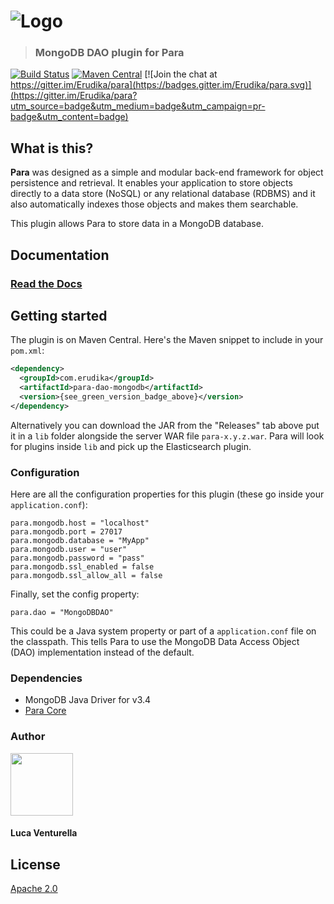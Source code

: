 ![Logo](https://s3-eu-west-1.amazonaws.com/org.paraio/para.png)
============================

> ### MongoDB DAO plugin for Para

[![Build Status](https://travis-ci.org/Erudika/para-dao-mongodb.svg?branch=master)](https://travis-ci.org/Erudika/para-dao-mongodb)
[![Maven Central](https://maven-badges.herokuapp.com/maven-central/com.erudika/para-dao-mongodb/badge.svg)](https://maven-badges.herokuapp.com/maven-central/com.erudika/para-dao-mongodb)
[![Join the chat at https://gitter.im/Erudika/para](https://badges.gitter.im/Erudika/para.svg)](https://gitter.im/Erudika/para?utm_source=badge&utm_medium=badge&utm_campaign=pr-badge&utm_content=badge)

## What is this?

**Para** was designed as a simple and modular back-end framework for object persistence and retrieval.
It enables your application to store objects directly to a data store (NoSQL) or any relational database (RDBMS)
and it also automatically indexes those objects and makes them searchable.

This plugin allows Para to store data in a MongoDB database.

## Documentation

### [Read the Docs](https://paraio.org/docs)

## Getting started

The plugin is on Maven Central. Here's the Maven snippet to include in your `pom.xml`:

```xml
<dependency>
  <groupId>com.erudika</groupId>
  <artifactId>para-dao-mongodb</artifactId>
  <version>{see_green_version_badge_above}</version>
</dependency>
```

Alternatively you can download the JAR from the "Releases" tab above put it in a `lib` folder alongside the server
WAR file `para-x.y.z.war`. Para will look for plugins inside `lib` and pick up the Elasticsearch plugin.

### Configuration

Here are all the configuration properties for this plugin (these go inside your `application.conf`):
```
para.mongodb.host = "localhost"
para.mongodb.port = 27017
para.mongodb.database = "MyApp"
para.mongodb.user = "user"
para.mongodb.password = "pass"
para.mongodb.ssl_enabled = false
para.mongodb.ssl_allow_all = false
```

Finally, set the config property:
```
para.dao = "MongoDBDAO"
```
This could be a Java system property or part of a `application.conf` file on the classpath.
This tells Para to use the MongoDB Data Access Object (DAO) implementation instead of the default.

### Dependencies

- MongoDB Java Driver for v3.4
- [Para Core](https://github.com/Erudika/para)

### Author

<a href="https://github.com/lucav">
<img src="https://avatars2.githubusercontent.com/u/795297?v=3&s=460" width="100" height="100">
</a>

#### Luca Venturella

## License
[Apache 2.0](LICENSE)
